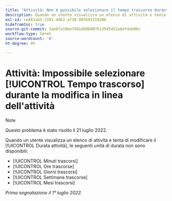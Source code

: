 ```yaml
---
title: "Attività: Non è possibile selezionare il tempo trascorso durante la modifica in linea dell'attività Durata"
description: Quando un utente visualizza un elenco di attività e tenta di modificare la Durata attività, le unità di durata trascorse non sono disponibili.
exl-id: ce481ab5-2391-4d62-af30-90fb91319206
hidefromtoc: true
source-git-commit: 1aebfa10be7601db9b807b13545d52a6efdab06c
workflow-type: tm+mt
source-wordcount: '0'
ht-degree: 0%

---
```


# Attività: Impossibile selezionare [!UICONTROL Tempo trascorso] durante la modifica in linea dell&#39;attività

>[!NOTE]
>
>Questo problema è stato risolto il 21 luglio 2022.

Quando un utente visualizza un elenco di attività e tenta di modificare il [!UICONTROL Durata attività], le seguenti unità di durata non sono disponibili:

* [!UICONTROL Minuti trascorsi]
* [!UICONTROL Ore trascorse]
* [!UICONTROL Giorni trascorsi]
* [!UICONTROL Settimane trascorse]
* [!UICONTROL Mesi trascorsi]

_Prima segnalazione il 1° luglio 2022._
